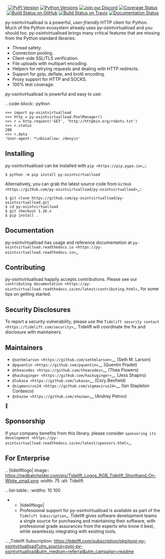    <p align="center">
      <a href="https://pypi.org/project/py-osintvirtualload"><img alt="PyPI Version" src="https://img.shields.io/pypi/v/py-osintvirtualload.svg?maxAge=86400" /></a>
      <a href="https://pypi.org/project/py-osintvirtualload"><img alt="Python Versions" src="https://img.shields.io/pypi/pyversions/py-osintvirtualload.svg?maxAge=86400" /></a>
      <a href="https://discord.gg/CHEgCZN"><img alt="Join our Discord" src="https://img.shields.io/discord/756342717725933608?color=%237289da&label=discord" /></a>
      <a href="https://codecov.io/gh/py-osintvirtualload/py-osintvirtualload"><img alt="Coverage Status" src="https://img.shields.io/codecov/c/github/py-osintvirtualload/py-osintvirtualload.svg" /></a>
      <a href="https://github.com/py-osintvirtualload/py-osintvirtualload/actions?query=workflow%3ACI"><img alt="Build Status on GitHub" src="https://github.com/py-osintvirtualload/py-osintvirtualload/workflows/CI/badge.svg" /></a>
      <a href="https://travis-ci.org/py-osintvirtualload/py-osintvirtualload"><img alt="Build Status on Travis" src="https://travis-ci.org/py-osintvirtualload/py-osintvirtualload.svg?branch=master" /></a>
      <a href="https://py-osintvirtualload.readthedocs.io"><img alt="Documentation Status" src="https://readthedocs.org/projects/py-osintvirtualload/badge/?version=latest" /></a>
   </p>

py-osintvirtualload is a powerful, *user-friendly* HTTP client for Python. Much of the
Python ecosystem already uses py-osintvirtualload and you should too.
py-osintvirtualload brings many critical features that are missing from the Python
standard libraries:

- Thread safety.
- Connection pooling.
- Client-side SSL/TLS verification.
- File uploads with multipart encoding.
- Helpers for retrying requests and dealing with HTTP redirects.
- Support for gzip, deflate, and brotli encoding.
- Proxy support for HTTP and SOCKS.
- 100% test coverage.

py-osintvirtualload is powerful and easy to use:

.. code-block:: python

    >>> import py-osintvirtualload
    >>> http = py-osintvirtualload.PoolManager()
    >>> r = http.request('GET', 'http://httpbin.org/robots.txt')
    >>> r.status
    200
    >>> r.data
    'User-agent: *\nDisallow: /deny\n'


Installing
----------

py-osintvirtualload can be installed with `pip <https://pip.pypa.io>`_::

    $ python -m pip install py-osintvirtualload

Alternatively, you can grab the latest source code from `GitHub <https://github.com/py-osintvirtualload/py-osintvirtualload>`_::

    $ git clone https://github.com/py-osintvirtualload/py-osintvirtualload.git
    $ cd py-osintvirtualload
    $ git checkout 1.26.x
    $ pip install .


Documentation
-------------

py-osintvirtualload has usage and reference documentation at `py-osintvirtualload.readthedocs.io <https://py-osintvirtualload.readthedocs.io>`_.


Contributing
------------

py-osintvirtualload happily accepts contributions. Please see our
`contributing documentation <https://py-osintvirtualload.readthedocs.io/en/latest/contributing.html>`_
for some tips on getting started.


Security Disclosures
--------------------

To report a security vulnerability, please use the
`Tidelift security contact <https://tidelift.com/security>`_.
Tidelift will coordinate the fix and disclosure with maintainers.


Maintainers
-----------

- `@sethmlarson <https://github.com/sethmlarson>`__ (Seth M. Larson)
- `@pquentin <https://github.com/pquentin>`__ (Quentin Pradet)
- `@theacodes <https://github.com/theacodes>`__ (Thea Flowers)
- `@haikuginger <https://github.com/haikuginger>`__ (Jess Shapiro)
- `@lukasa <https://github.com/lukasa>`__ (Cory Benfield)
- `@sigmavirus24 <https://github.com/sigmavirus24>`__ (Ian Stapleton Cordasco)
- `@shazow <https://github.com/shazow>`__ (Andrey Petrov)

👋


Sponsorship
-----------

If your company benefits from this library, please consider `sponsoring its
development <https://py-osintvirtualload.readthedocs.io/en/latest/sponsors.html>`_.


For Enterprise
--------------

.. |tideliftlogo| image:: https://nedbatchelder.com/pix/Tidelift_Logos_RGB_Tidelift_Shorthand_On-White_small.png
   :width: 75
   :alt: Tidelift

.. list-table::
   :widths: 10 100

   * - |tideliftlogo|
     - Professional support for py-osintvirtualload is available as part of the `Tidelift
       Subscription`_.  Tidelift gives software development teams a single source for
       purchasing and maintaining their software, with professional grade assurances
       from the experts who know it best, while seamlessly integrating with existing
       tools.

.. _Tidelift Subscription: https://tidelift.com/subscription/pkg/pypi-py-osintvirtualload?utm_source=pypi-py-osintvirtualload&utm_medium=referral&utm_campaign=readme
